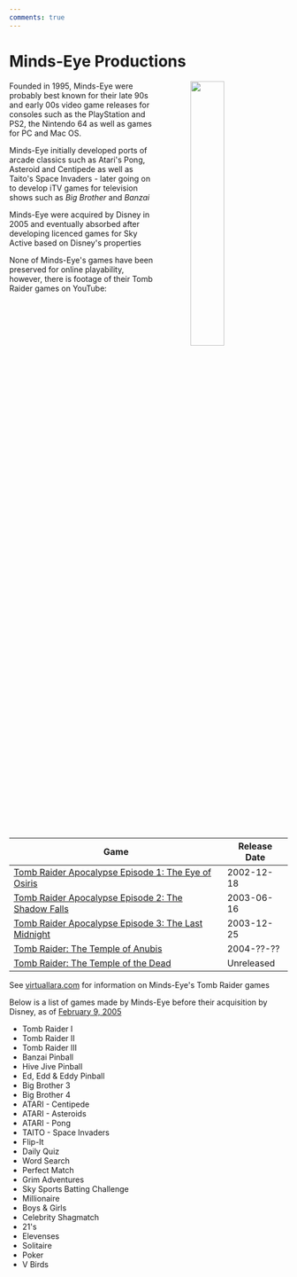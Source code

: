 ```yaml
---
comments: true
---
```


# Minds-Eye Productions

<a href="https://www.mobygames.com/company/1040/minds-eye-productions/"><img src="https://cdn.mobygames.com/logos/28703-minds-eye-productions.png" width="35%" style="float: right; padding-left: 64px"></a>

Founded in 1995, Minds-Eye were probably best known for their late 90s and early 00s video game releases for consoles such as the PlayStation and PS2, the Nintendo 64 as well as games for PC and Mac OS.

Minds-Eye initially developed ports of arcade classics such as Atari's Pong, Asteroid and Centipede as well as Taito's Space Invaders - later going on to develop iTV games for television shows such as *Big Brother* and *Banzai*

Minds-Eye were acquired by Disney in 2005 and eventually absorbed after developing licenced games for Sky Active based on Disney's properties

None of Minds-Eye's games have been preserved for online playability, however, there is footage of their Tomb Raider games on YouTube:

|Game|Release Date|
|----|------------|
|[Tomb Raider Apocalypse Episode 1: The Eye of Osiris](/games/mindseye/tomb-raider-1)|2002-12-18|
|[Tomb Raider Apocalypse Episode 2: The Shadow Falls](/games/mindseye/tomb-raider-2)|2003-06-16|
|[Tomb Raider Apocalypse Episode 3: The Last Midnight](/games/mindseye/tomb-raider-3)|2003-12-25|
|[Tomb Raider: The Temple of Anubis](/games/mindseye/tomb-raider-anubis)|2004-??-??|
|[Tomb Raider: The Temple of the Dead](/games/mindseye/tomb-raider-anubis)|Unreleased|

See [virtuallara.com](https://www.virtuallara.com/tomb-raider-tv-games.html) for information on Minds-Eye's Tomb Raider games

Below is a list of games made by Minds-Eye before their acquisition by Disney, as of [February 9, 2005](https://web.archive.org/web/20050209215640/http://www.minds-eye.net/)

- Tomb Raider I
- Tomb Raider II
- Tomb Raider III
- Banzai Pinball
- Hive Jive Pinball
- Ed, Edd & Eddy Pinball
- Big Brother 3
- Big Brother 4
- ATARI - Centipede
- ATARI - Asteroids
- ATARI - Pong
- TAITO - Space Invaders
- Flip-It
- Daily Quiz
- Word Search
- Perfect Match
- Grim Adventures
- Sky Sports Batting Challenge
- Millionaire
- Boys & Girls
- Celebrity Shagmatch
- 21's
- Elevenses
- Solitaire
- Poker
- V Birds